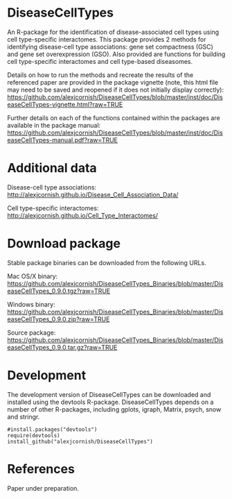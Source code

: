 DiseaseCellTypes
===

An R-package for the identification of disease-associated cell types using cell type-specific interactomes. This package provides 2 methods for identifying disease-cell type associations: gene set compactness (GSC) and gene set overexpression (GSO). Also provided are functions for building cell type-specific interactomes and cell type-based diseasomes.

Details on how to run the methods and recreate the results of the referenced paper are provided in the package vignette (note, this html file may need to be saved and reopened if it does not initially display correctly): https://github.com/alexjcornish/DiseaseCellTypes/blob/master/inst/doc/DiseaseCellTypes-vignette.html?raw=TRUE

Further details on each of the functions contained within the packages are available in the package manual: https://github.com/alexjcornish/DiseaseCellTypes/blob/master/inst/doc/DiseaseCellTypes-manual.pdf?raw=TRUE


Additional data
===========

Disease-cell type associations: http://alexjcornish.github.io/Disease_Cell_Association_Data/

Cell type-specific interactomes: http://alexjcornish.github.io/Cell_Type_Interactomes/


Download package
===========

Stable package binaries can be downloaded from the following URLs. 

Mac OS/X binary: https://github.com/alexjcornish/DiseaseCellTypes_Binaries/blob/master/DiseaseCellTypes_0.9.0.tgz?raw=TRUE

Windows binary: https://github.com/alexjcornish/DiseaseCellTypes_Binaries/blob/master/DiseaseCellTypes_0.9.0.zip?raw=TRUE

Source package: https://github.com/alexjcornish/DiseaseCellTypes_Binaries/blob/master/DiseaseCellTypes_0.9.0.tar.gz?raw=TRUE


Development
===========

The development version of DiseaseCellTypes can be downloaded and installed using the devtools R-package. DiseaseCellTypes depends on a number of other R-packages, including gplots, igraph, Matrix, psych, snow and stringr.

```
#install.packages("devtools")
require(devtools)
install_github("alexjcornish/DiseaseCellTypes")
```


References
===========

Paper under preparation.
